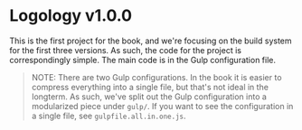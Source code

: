 # Logology v1.0.0

This is the first project for the book, and we're focusing on the build system for the first three versions. As such, the code for
the project is correspondingly simple. The main code is in the Gulp configuration file.

> NOTE: There are two Gulp configurations. In the book it is easier to compress everything into a single file, but that's not ideal
> in the longterm. As such, we've split out the Gulp configuration into a modularized piece under `gulp/`. If you want to see the
> configuration in a single file, see `gulpfile.all.in.one.js`.



